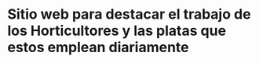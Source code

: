 <h1>Sitio web para destacar el trabajo de los Horticultores y las platas que estos emplean diariamente</h1>



